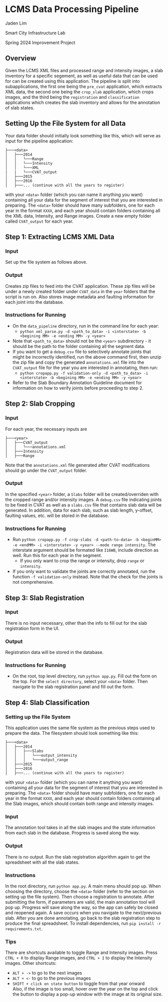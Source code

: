 # LCMS Data Processing Pipeline
Jaden Lim 

Smart City Infrastructure Lab 

Spring 2024 Improvement Project  

## Overview 
Given the LCMS XML files and processed range and intensity images, a slab inventory for a specific segement, as well as useful data that can be used for can be created using this application. The pipeline is split into subapplications, the first one being the `pre_cvat` application, which extracts XML data, the second one being the  `crop_slab` application, which crops images, and the third being the `registration` and  `classification` applications which creates the slab inventory and allows for the annotation of slab states. 

## Setting Up the File System for all Data
Your data folder should initially look something like this, which will serve as input for the pipeline application:
```
├───<data>
│   ├───2014
│   │   └───Range
│   │   └───Intensity
│   │   └───XML
|   |   └───CVAT_output
│   ├───2015
│   ├───2016
│   ├───... (continue with all the years to register)
```
with your `<data>` folder (which you can name it anything you want) containing all your data for the segment of interest that you are interested in preparing. The `<data>` folder should have many subfolders, one for each year in the format `XXXX`, and each year should contain folders containing all the XML data, Intensity, and Range images. Create a new empty folder called `CVAT_output` for each year.

## Step 1: Extracting LCMS XML Data 
### Input 
Set up the file system as follows above. 
### Output 
Creates zip files to feed into the CVAT application. These zip files will be under a newly created folder under `CVAT_data` in the `year` folders that the script is run on. Also stores image metadata and faulting information for each joint into the database. 
### Instructions for Running 
* On the `data_pipeline` directory, run in the command line for each year:  
  * `python xml_parse.py -d <path_to_data> -i <interstate> -b <begining MM> -e <ending MM> -y <year>` 
* Note that `<path_to_data>` should not be the `<year>` subdirectory - it should be the path to the folder containing all the segment data. 
* If you want to get a `debug.csv` file to selectively annotate joints that might be incorrectly identified, run the above command first, then unzip the zip file and copy the generated `annotations.xml` file into the `CVAT_output` file for the year you are interested in annotating, then run:
  * `python cropapp.py -f validation-only -d <path_to_data> -i <interstate> -b <begining MM> -e <ending MM> -y <year>` 
* Refer to the Slab Boundary Annotation Guideline document for information on how to verify joints before proceeding to step 2. 

## Step 2: Slab Cropping 
### Input 
For each year, the necessary inputs are
```
├───<year>
│   ├───CVAT_output
│   │   └───annotations.xml
│   ├───Intensity
│   ├───Range
``` 
Note that the `annotations.xml` file generated after CVAT modifications should go under the `CVAT_output` folder. 
### Output
In the specified `<year>` folder, a `Slabs` folder will be created/overriden with the cropped range and/or intensity images. A `debug.csv` file indicating joints to be fixed in CVAT as well as a `slabs.csv` file that contains slab data will be generated. In addition, data for each slab, such as slab length, y-offset, faulting values, etc. will be stored in the database. 
### Instructions for Running
* Run `python cropapp.py -f crop-slabs -d <path-to-data> -b <beginMM> -e <endMM> -i <interstate> -y <year> --mode range intensity`. The interstate argument should be formated like `I16WB`, include direction as well. Run this for each year in the segment.
  * If you only want to crop the range or intensity, drop `range` or `intensity`.
* If you only want to validate the joints are correctly annotated, run the function `-f validation-only` instead. Note that the check for the joints is not comprehensive. 

## Step 3: Slab Registration
### Input 
There is no input necessary, other than the info to fill out for the slab registration form in the UI.
### Output 
Registration data will be stored in the database. 
### Instructions for Running 
* On the root, top level directory, run `python app.py`. Fill out the form on the top. For the `select directory`, select your `<data>` folder. Then navigate to the slab registration panel and fill out the form.

## Step 4: Slab Classification
### Setting up the File System
This application uses the same file system as the previous steps used to prepare the data. The filesystem should look something like this:
```
├───<data>
│   ├───2014
│   │   ├───Slabs
│   │   │   └───output_intensity
│   │   │   └───output_range
│   ├───2015
│   ├───2016
│   ├───... (continue with all the years to register)
```
with your `<data>` folder (which you can name it anything you want) containing all your data for the segment of interest that you are interested in preparing. The `<data>` folder should have many subfolders, one for each year in the format `XXXX`, and each year should contain folders containing all the Slab images, which should contain both range and intensity images.

### Input
The annotation tool takes in all the slab images and the state information from each slab in the database. Progress is saved along the way.

### Output
There is no output. Run the slab registration algorithm again to get the spreadsheet with all the slab states.

### Instructions
In the root directory, run `python app.py`. A main menu should pop up. When choosing the directory, choose the `<data>` folder (refer to the section on setting up the file system). Then choose a registration to annotate. After submitting the form, if parameters are valid, the main annotation tool will pop up. Progress will save along the way, so the app can safely be closed and reopened again. A save occurs when you navigate to the next/previous slab. After you are done annotating, go back to the slab registration step to produce the final spreadsheet. To install dependencies, run `pip install -r requirements.txt`.      
### Tips 
There are shortcuts available to toggle Range and Intensity images. Press `CTRL + R` to display Range images, and `CTRL + I` to display the Intensity images. Other shortcuts: 
* `ALT + ->` to go to the next images
* `ALT + <-` to go to the previous images 
* `SHIFT + click on state button` to toggle from that year onward              
Also, if the image is too small, hover over the year on the top and click the button to display a pop-up window with the image at its original size. 